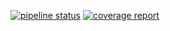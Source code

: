 [![pipeline status](https://git.retromods.org/dev/invader/badges/master/pipeline.svg)](https://git.retromods.org/dev/invader/commits/master)
[![coverage report](https://git.retromods.org/dev/invader/badges/master/coverage.svg)](https://git.retromods.org/dev/invader/commits/master)
